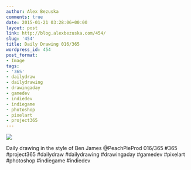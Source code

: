 ```yaml
---
author: Alex Bezuska
comments: true
date: 2015-01-21 03:28:06+00:00
layout: post
link: http://blog.alexbezuska.com/454/
slug: '454'
title: Daily Drawing 016/365
wordpress_id: 454
post_format:
- Image
tags:
- '365'
- dailydraw
- dailydrawing
- drawingaday
- gamedev
- indiedev
- indiegame
- photoshop
- pixelart
- project365
---
```


![](/images/2015/01/tumblr_niicavmlEb1u11b0ro1_1280.jpg)

Daily drawing in the style of Ben James @PeachPieProd 016/365 #365 #project365 #dailydraw #dailydrawing #drawingaday #gamedev #pixelart #photoshop #indiegame #indiedev

